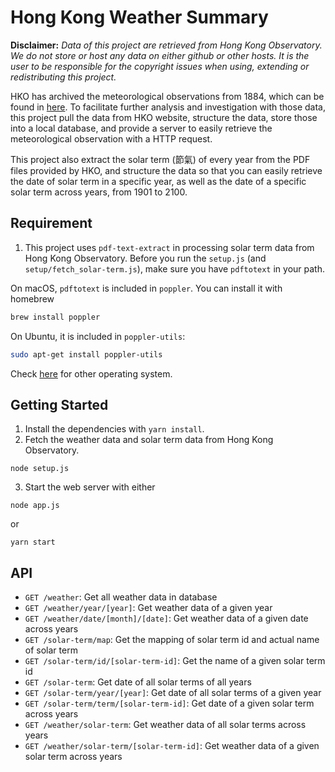 # Hong Kong Weather Summary
**Disclaimer:**
*Data of this project are retrieved from Hong Kong Observatory. We do not store or host any data on either github or other hosts. It is the user to be responsible for the copyright issues when using, extending or redistributing this project.*

HKO has archived the meteorological observations from 1884, which can be found in [here](http://www.hko.gov.hk/cis/climat_e.htm). To facilitate further analysis and investigation with those data, this project pull the data from HKO website, structure the data, store those into a local database, and provide a server to easily retrieve the meteorological observation with a HTTP request.

This project also extract the solar term (節氣) of every year from the PDF files provided by HKO, and structure the data so that you can easily retrieve the date of solar term in a specific year, as well as the date of a specific solar term across years, from 1901 to 2100.

## Requirement
1. This project uses `pdf-text-extract` in processing solar term data from Hong Kong Observatory. Before you run the `setup.js` (and `setup/fetch_solar-term.js`), make sure you have `pdftotext` in your path.

  On macOS, `pdftotext` is included in `poppler`. You can install it with homebrew
  ```bash
brew install poppler
```
  On Ubuntu, it is included in `poppler-utils`:
  ``` bash
sudo apt-get install poppler-utils
```
Check [here](https://github.com/nisaacson/pdf-extract) for other operating system.

## Getting Started
1. Install the dependencies with `yarn install`.
2. Fetch the weather data and solar term data from Hong Kong Observatory.
  ```
node setup.js
```
3. Start the web server with either
  ```
node app.js
```
  or
  ```
yarn start
```

## API
* `GET /weather`: Get all weather data in database
* `GET /weather/year/[year]`: Get weather data of a given year
* `GET /weather/date/[month]/[date]`: Get weather data of a given date across years
* `GET /solar-term/map`: Get the mapping of solar term id and actual name of solar term
* `GET /solar-term/id/[solar-term-id]`: Get the name of a given solar term id
* `GET /solar-term`: Get date of all solar terms of all years
* `GET /solar-term/year/[year]`: Get date of all solar terms of a given year
* `GET /solar-term/term/[solar-term-id]`: Get date of a given solar term across years
* `GET /weather/solar-term`: Get weather data of all solar terms across years
* `GET /weather/solar-term/[solar-term-id]`: Get weather data of a given solar term across years

